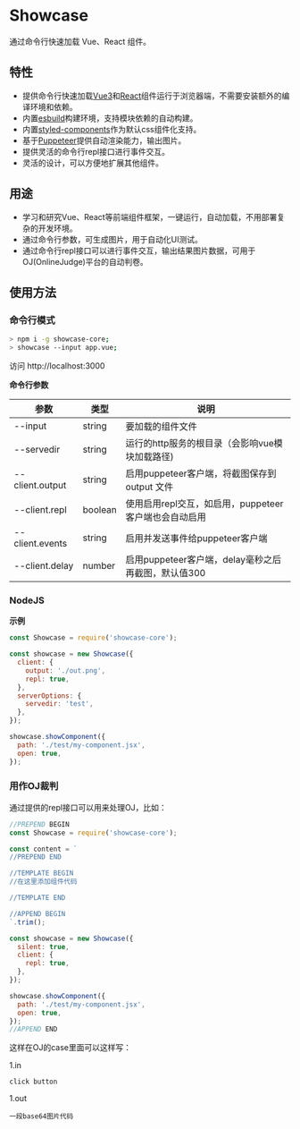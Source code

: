 # Showcase

通过命令行快速加载 Vue、React 组件。

## 特性

- 提供命令行快速加载[Vue3](https://vuejs.org/)和[React](https://reactjs.org/)组件运行于浏览器端，不需要安装额外的编译环境和依赖。
- 内置[esbuild](https://esbuild.github.io/)构建环境，支持模块依赖的自动构建。
- 内置[styled-components](https://github.com/styled-components/styled-components)作为默认css组件化支持。
- 基于[Puppeteer](https://github.com/puppeteer/puppeteer)提供自动渲染能力，输出图片。
- 提供灵活的命令行repl接口进行事件交互。
- 灵活的设计，可以方便地扩展其他组件。

## 用途

- 学习和研究Vue、React等前端组件框架，一键运行，自动加载，不用部署复杂的开发环境。
- 通过命令行参数，可生成图片，用于自动化UI测试。
- 通过命令行repl接口可以进行事件交互，输出结果图片数据，可用于OJ(OnlineJudge)平台的自动判卷。

## 使用方法

### 命令行模式

```bash
> npm i -g showcase-core;
> showcase --input app.vue;
```

访问 http://localhost:3000

**命令行参数**

| 参数 | 类型 | 说明 |
| --- | --- | --- |
| --input | string | 要加载的组件文件 |
| --servedir | string | 运行的http服务的根目录（会影响vue模块加载路径) |
| --client.output | string | 启用puppeteer客户端，将截图保存到 output 文件 |
| --client.repl | boolean | 使用启用repl交互，如启用，puppeteer 客户端也会自动启用 |
| --client.events | string | 启用并发送事件给puppeteer客户端 |
| --client.delay | number | 启用puppeteer客户端，delay毫秒之后再截图，默认值300 |

### NodeJS

**示例**

```js
const Showcase = require('showcase-core');

const showcase = new Showcase({
  client: {
    output: './out.png',
    repl: true,
  },
  serverOptions: {
    servedir: 'test',
  },
});

showcase.showComponent({
  path: './test/my-component.jsx',
  open: true,
});
```

### 用作OJ裁判

通过提供的repl接口可以用来处理OJ，比如：

```js
//PREPEND BEGIN
const Showcase = require('showcase-core');

const content = `
//PREPEND END

//TEMPLATE BEGIN
//在这里添加组件代码

//TEMPLATE END

//APPEND BEGIN
`.trim();

const showcase = new Showcase({
  silent: true,
  client: {
    repl: true,
  },
});

showcase.showComponent({
  path: './test/my-component.jsx',
  open: true,
});
//APPEND END
```

这样在OJ的case里面可以这样写：

1.in

```
click button
```

1.out

```
一段base64图片代码
```

